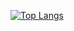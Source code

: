 
[![Top Langs](https://github-readme-stats-eight-beta-67.vercel.app/api/top-langs/?username=therealczr15&theme=light&layout=compact&langs_count=12&card_width=320&hide=jupyter%20notebook)](https://github.com/anuraghazra/github-readme-stats)
